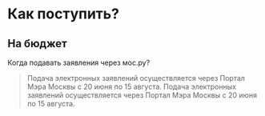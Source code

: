 # Как поступить?
## На бюджет
Когда подавать заявления через мос.ру?
>Подача электронных заявлений осуществляется через Портал Мэра Москвы с 20 июня по 15 августа.
>Подача электронных заявлений осуществляется через Портал Мэра Москвы с 20 июня по 15 августа.